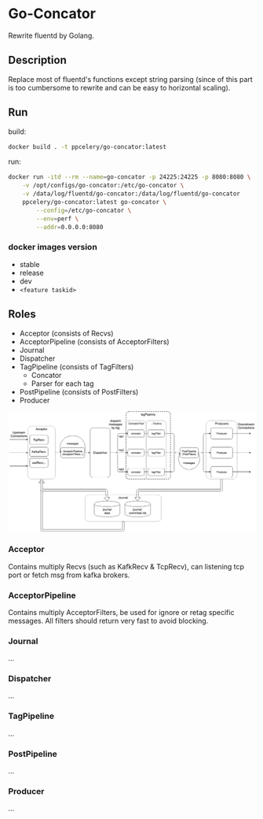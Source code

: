 # Go-Concator

Rewrite fluentd by Golang.


## Description

Replace most of fluentd's functions except string parsing
(since of this part is too cumbersome to rewrite
 and can be easy to horizontal scaling).


 ## Run

build:

```sh
docker build . -t ppcelery/go-concator:latest
```

run:

```sh
docker run -itd --rm --name=go-concator -p 24225:24225 -p 8080:8080 \
    -v /opt/configs/go-concator:/etc/go-concator \
    -v /data/log/fluentd/go-concator:/data/log/fluentd/go-concator
    ppcelery/go-concator:latest go-concator \
        --config=/etc/go-concator \
        --env=perf \
        --addr=0.0.0.0:8080
```


### docker images version

- stable
- release
- dev
- `<feature taskid>`


## Roles

- Acceptor (consists of Recvs)
- AcceptorPipeline (consists of AcceptorFilters)
- Journal
- Dispatcher
- TagPipeline (consists of TagFilters)
    - Concator
    - Parser for each tag
- PostPipeline (consists of PostFilters)
- Producer


![architecture](docs/architecture.jpg)


### Acceptor

Contains multiply Recvs (such as KafkRecv & TcpRecv),
can listening tcp port or fetch msg from kafka brokers.


### AcceptorPipeline

Contains multiply AcceptorFilters, be used for ignore or retag specific messages.
All filters should return very fast to avoid blocking.


### Journal

...


### Dispatcher

...


### TagPipeline

...


### PostPipeline

...


### Producer

...


